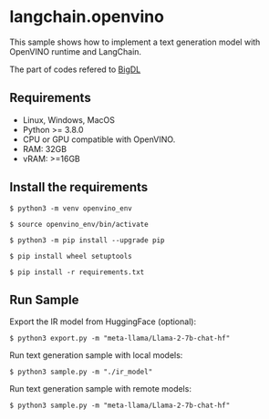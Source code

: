 # langchain.openvino
This sample shows how to implement a text generation model with OpenVINO runtime and LangChain.

The part of codes refered to [BigDL](https://github.com/intel-analytics/BigDL/tree/main/python)

## Requirements

- Linux, Windows, MacOS
- Python >= 3.8.0
- CPU or GPU compatible with OpenVINO.
- RAM: 32GB
- vRAM: >=16GB

## Install the requirements

    $ python3 -m venv openvino_env

    $ source openvino_env/bin/activate

    $ python3 -m pip install --upgrade pip
    
    $ pip install wheel setuptools
    
    $ pip install -r requirements.txt


## Run Sample

Export the IR model from HuggingFace (optional):

    $ python3 export.py -m "meta-llama/Llama-2-7b-chat-hf"

Run text generation sample with local models:

    $ python3 sample.py -m "./ir_model"

Run text generation sample with remote models:

    $ python3 sample.py -m "meta-llama/Llama-2-7b-chat-hf"